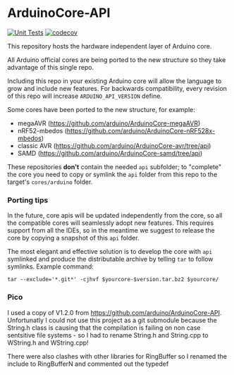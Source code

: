 # ArduinoCore-API

[![Unit Tests](https://github.com/arduino/ArduinoCore-API/workflows/Unit%20Tests/badge.svg)](https://github.com/arduino/ArduinoCore-API/actions?workflow=Unit+Tests)
[![codecov](https://codecov.io/gh/arduino/ArduinoCore-API/branch/master/graph/badge.svg)](https://codecov.io/gh/arduino/ArduinoCore-API)

This repository hosts the hardware independent layer of Arduino core.

All Arduino official cores are being ported to the new structure so they take advantage of this single repo.

Including this repo in your existing Arduino core will allow the language to grow and include new features.
For backwards compatibility, every revision of this repo will increase `ARDUINO_API_VERSION` define.

Some cores have been ported to the new structure, for example:
* megaAVR (https://github.com/arduino/ArduinoCore-megaAVR) 
* nRF52-mbedos (https://github.com/arduino/ArduinoCore-nRF528x-mbedos)
* classic AVR (https://github.com/arduino/ArduinoCore-avr/tree/api) 
* SAMD (https://github.com/arduino/ArduinoCore-samd/tree/api)

These repositories **don't** contain the needed `api` subfolder; to "complete" the core you need to copy or symlink the `api` folder from this repo to the target's `cores/arduino` folder.

### Porting tips

In the future, core apis will be updated independently from the core, so all the compatible cores will seamlessly adopt new features.
This requires support from all the IDEs, so in the meantime we suggest to release the core by copying a snapshot of this `api` folder.

The most elegant and effective solution is to develop the core with `api` symlinked and produce the distributable archive by telling `tar` to follow symlinks. 
Example command:
```
tar --exclude='*.git*' -cjhvf $yourcore-$version.tar.bz2 $yourcore/
```

### Pico

I used a copy of V1.2.0 from https://github.com/arduino/ArduinoCore-API. Unfortunatly I could not use this project as a git submodule because the String.h class is causing that the compilation is failing on non case sentsitive file systems - so I had to rename String.h and String.cpp to WString.h and WString.cpp!

There were also clashes with other libraries for RingBuffer so I renamed the include to RingBufferN and commented out the typedef